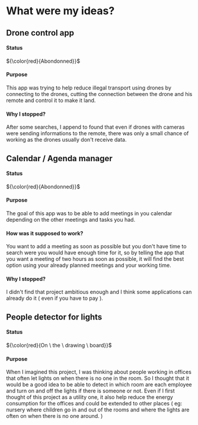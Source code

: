 <!-- Drone Control App -->

<!-- 
<h1 style="text-align:center"> Drone Control App </h1>

<h2>What am I trying to do ?</h2>

Nowadays, we see more and more drones used for bad things (theft, smuggling, etc.), that make things difficult for the police and event the army have problems with illegal drones crossing country borders, so if we could at least reduce it as much as possible, why wouldn't we try ?

<h2>Why do I want to solve it ?</h2>

In a few years, drone's deliveries will probably become more and more important, we need to find a solution to reduce illegal drone transports. In my opinion, that is one of the most important problem we will have to solve for the next few years

<h2>How do I want to proceed ?</h2>

To start with that, here is some basic informations.<br>

<ul>
    <li> A drone is able to automatically connect to every public WiFi network,</li> 
    <li> Using the WiFi, it is possible to connect to a drone</li>
</ul>

So if you create a program which can connect to an existing WiFi network and connect to the drone you can take control of a drone with low and possibly medium security level.<br>

But, I am interested in trying to find a solution to connect to a drone with a high security level, and even cut the communication between the drone and its pilot. -->

# What were my ideas?

## Drone control app

#### Status

${\color{red}{Abondonned}}$

#### Purpose

<p>This app was trying to help reduce illegal transport using drones by connecting to the drones, cutting the connection between the drone and his remote and control it to make it land.</p>

#### Why I stopped?

<p>After some searches, I append to found that even if drones with cameras were sending informations to the remote, there was only a small chance of working as the drones usually don't receive data.</p>

## Calendar / Agenda manager

#### Status

${\color{red}{Abondonned}}$

#### Purpose

<p>The goal of this app was to be able to add meetings in you calendar depending on the other meetings and tasks you had.</p>

#### How was it supposed to work?

<p>You want to add a meeting as soon as possible but you don't have time to search were you would have enough time for it, so by telling the app that you want a meeting of two hours as soon as possible, it will find the best option using your already planned meetings and your working time.</p>

#### Why I stopped?

<p>I didn't find that project ambitious enough and I think some applications can already do it ( even if you have to pay ).</p>

## People detector for lights

#### Status

${\color{red}{On \ the \ drawing \ board}}$

#### Purpose

<p>When I imagined this project, I was thinking about people working in offices that often let lights on when there is no one in the room. So I thought that it would be a good idea to be able to detect in which room are each employee and turn on and off the lights if there is someone or not. Even if I first thought of this project as a utility one, it also help reduce the energy consumption for the offices and could be extended to other places ( eg: nursery where children go in and out of the rooms and where the lights are often on when there is no one around. )</p>